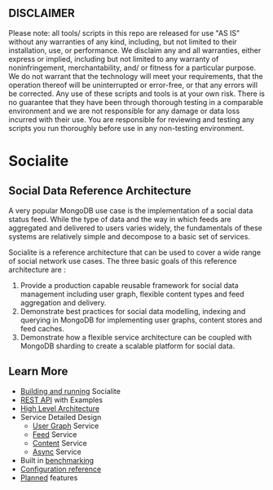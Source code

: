 DISCLAIMER
----------
Please note: all tools/ scripts in this repo are released for use "AS IS" without any warranties of any kind, including, but not limited to their installation, use, or performance. We disclaim any and all warranties, either express or implied, including but not limited to any warranty of noninfringement, merchantability, and/ or fitness for a particular purpose. We do not warrant that the technology will meet your requirements, that the operation thereof will be uninterrupted or error-free, or that any errors will be corrected.
Any use of these scripts and tools is at your own risk. There is no guarantee that they have been through thorough testing in a comparable environment and we are not responsible for any damage or data loss incurred with their use.
You are responsible for reviewing and testing any scripts you run thoroughly before use in any non-testing environment.

# Socialite 
## Social Data Reference Architecture

A very popular MongoDB use case is the implementation of a social data status feed. While the type of data and the way in which feeds are aggregated and delivered to users varies widely, the fundamentals of these systems are relatively simple and decompose to a basic set of services. 

Socialite is a reference architecture that can be used to cover a wide range of social network use cases. The three basic goals of this reference architecture are :

1. Provide a production capable reusable framework for social data management including user graph, flexible content types and feed aggregation and delivery.
2. Demonstrate best practices for social data modelling, indexing and querying in MongoDB for implementing user graphs, content stores and feed caches.
3. Demonstrate how a flexible service architecture can be coupled with MongoDB sharding to create a scalable platform for social data.
 
## Learn More

* [Building and running](docs/building.md) Socialite
* [REST API](docs/rest.md) with Examples
* [High Level Architecture](docs/architecture.md)
* Service Detailed Design
  * [User Graph](docs/graph.md) Service
  * [Feed](docs/feed.md) Service
  * [Content](docs/content.md) Service
  * [Async](docs/async.md) Service
* Built in [benchmarking](docs/benchmarking.md)
* [Configuration reference](docs/config.md) 
* [Planned](docs/planned.md) features

